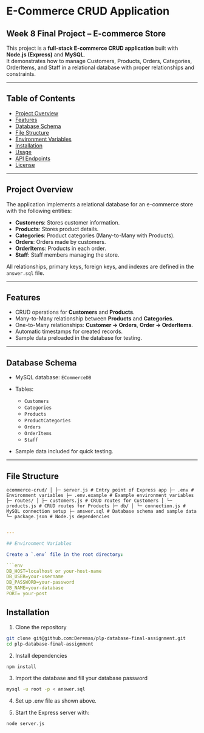 # E-Commerce CRUD Application

## Week 8 Final Project – E-commerce Store

This project is a **full-stack E-commerce CRUD application** built with **Node.js (Express)** and **MySQL**.  
It demonstrates how to manage Customers, Products, Orders, Categories, OrderItems, and Staff in a relational database with proper relationships and constraints.

---

## Table of Contents

- [Project Overview](#project-overview)
- [Features](#features)
- [Database Schema](#database-schema)
- [File Structure](#file-structure)
- [Environment Variables](#environment-variables)
- [Installation](#installation)
- [Usage](#usage)
- [API Endpoints](#api-endpoints)
- [License](#license)

---

## Project Overview

The application implements a relational database for an e-commerce store with the following entities:

- **Customers**: Stores customer information.
- **Products**: Stores product details.
- **Categories**: Product categories (Many-to-Many with Products).
- **Orders**: Orders made by customers.
- **OrderItems**: Products in each order.
- **Staff**: Staff members managing the store.

All relationships, primary keys, foreign keys, and indexes are defined in the `answer.sql` file.

---

## Features

- CRUD operations for **Customers** and **Products**.
- Many-to-Many relationship between **Products** and **Categories**.
- One-to-Many relationships: **Customer → Orders**, **Order → OrderItems**.
- Automatic timestamps for created records.
- Sample data preloaded in the database for testing.

---

## Database Schema

- MySQL database: `ECommerceDB`
- Tables:

  - `Customers`
  - `Categories`
  - `Products`
  - `ProductCategories`
  - `Orders`
  - `OrderItems`
  - `Staff`

- Sample data included for quick testing.

---

## File Structure

`ecommerce-crud/
│
├─ server.js # Entry point of Express app
├─ .env # Environment variables
├─ .env.example # Example environment variables
├─ routes/
│ ├─ customers.js # CRUD routes for Customers
│ └─ products.js # CRUD routes for Products
├─ db/
│ └─ connection.js # MySQL connection setup
├─ answer.sql # Database schema and sample data
└─ package.json # Node.js dependencies`

````yaml

---

## Environment Variables

Create a `.env` file in the root directory:

```env
DB_HOST=localhost or your-host-name
DB_USER=your-username
DB_PASSWORD=your-password
DB_NAME=your-database
PORT= your-post
````

## Installation

1. Clone the repository

```bash
git clone git@github.com:Deremas/plp-database-final-assignment.git
cd plp-database-final-assignment
```

2. Install dependencies

```bash
npm install
```

3. Import the database and fill your database password

```bash
mysql -u root -p < answer.sql
```

4. Set up .env file as shown above.

5. Start the Express server with:

```bash
node server.js
```
